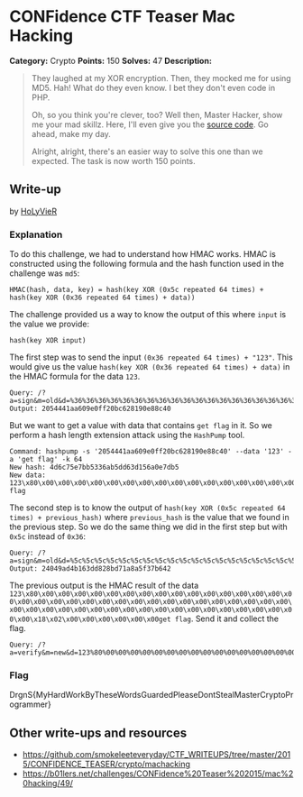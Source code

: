# CONFidence CTF Teaser Mac Hacking 

**Category:** Crypto
**Points:** 150
**Solves:** 47
**Description:**

> They laughed at my XOR encryption. Then, they mocked me for using MD5. Hah! What do they even know. I bet they don't even code in PHP.
>
> Oh, so you think you're clever, too? Well then, Master Hacker, show me your mad skillz. Here, I'll even give you the [source code](). Go ahead, make my day.
>
> Alright, alright, there's an easier way to solve this one than we expected. The task is now worth 150 points.

## Write-up

by [HoLyVieR](https://github.com/HoLyVieR)

### Explanation

To do this challenge, we had to understand how HMAC works. HMAC is constructed using the following formula and the hash function used in the challenge was `md5`:

    HMAC(hash, data, key) = hash(key XOR (0x5c repeated 64 times) + hash(key XOR (0x36 repeated 64 times) + data))

The challenge provided us a way to know the output of this where `input` is the value we provide:

    hash(key XOR input)
	
The first step was to send the input `(0x36 repeated 64 times) + "123"`. This would give us the value `hash(key XOR (0x36 repeated 64 times) + data)` in the HMAC formula for the data `123`.

    Query: /?a=sign&m=old&d=%36%36%36%36%36%36%36%36%36%36%36%36%36%36%36%36%36%36%36%36%36%36%36%36%36%36%36%36%36%36%36%36%36%36%36%36%36%36%36%36%36%36%36%36%36%36%36%36%36%36%36%36%36%36%36%36%36%36%36%36%36%36%36%36123
    Output: 2054441aa609e0ff20bc628190e88c40
	
But we want to get a value with data that contains `get flag` in it. So we perform a hash length extension attack using the `HashPump` tool.

    Command: hashpump -s '2054441aa609e0ff20bc628190e88c40' --data '123' -a 'get flag' -k 64
    New hash: 4d6c75e7bb5336ab5dd63d156a0e7db5
    New data: 123\x80\x00\x00\x00\x00\x00\x00\x00\x00\x00\x00\x00\x00\x00\x00\x00\x00\x00\x00\x00\x00\x00\x00\x00\x00\x00\x00\x00\x00\x00\x00\x00\x00\x00\x00\x00\x00\x00\x00\x00\x00\x00\x00\x00\x00\x00\x00\x00\x00\x00\x00\x00\x00\x18\x02\x00\x00\x00\x00\x00\x00get flag
	  
The second step is to know the output of `hash(key XOR (0x5c repeated 64 times) + previous_hash)` where `previous_hash` is the value that we found in the previous step. So we do the same thing we did in the first step but with `0x5c` instead of `0x36`:

    Query: /?a=sign&m=old&d=%5c%5c%5c%5c%5c%5c%5c%5c%5c%5c%5c%5c%5c%5c%5c%5c%5c%5c%5c%5c%5c%5c%5c%5c%5c%5c%5c%5c%5c%5c%5c%5c%5c%5c%5c%5c%5c%5c%5c%5c%5c%5c%5c%5c%5c%5c%5c%5c%5c%5c%5c%5c%5c%5c%5c%5c%5c%5c%5c%5c%5c%5c%5c%5c%4d%6c%75%e7%bb%53%36%ab%5d%d6%3d%15%6a%0e%7d%b5
	Output: 24049ad4b163dd828bd71a8a5f37b642
	
The previous output is the HMAC result of the data  `123\x80\x00\x00\x00\x00\x00\x00\x00\x00\x00\x00\x00\x00\x00\x00\x00\x00\x00\x00\x00\x00\x00\x00\x00\x00\x00\x00\x00\x00\x00\x00\x00\x00\x00\x00\x00\x00\x00\x00\x00\x00\x00\x00\x00\x00\x00\x00\x00\x00\x00\x00\x00\x00\x18\x02\x00\x00\x00\x00\x00\x00get flag`. Send it and collect the flag.

    Query: /?a=verify&m=new&d=123%80%00%00%00%00%00%00%00%00%00%00%00%00%00%00%00%00%00%00%00%00%00%00%00%00%00%00%00%00%00%00%00%00%00%00%00%00%00%00%00%00%00%00%00%00%00%00%00%00%00%00%00%00%18%02%00%00%00%00%00%00get+flag&s=24049ad4b163dd828bd71a8a5f37b642
	
### Flag

DrgnS{MyHardWorkByTheseWordsGuardedPleaseDontStealMasterCryptoProgrammer}

## Other write-ups and resources

* <https://github.com/smokeleeteveryday/CTF_WRITEUPS/tree/master/2015/CONFIDENCE_TEASER/crypto/machacking>
* <https://b01lers.net/challenges/CONFidence%20Teaser%202015/mac%20hacking/49/>
